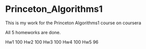 # Princeton_Algorithms1
This is my work for the Princeton Algorithms1 course on coursera

All 5 homeworks are done. 

Hw1  100
Hw2  100
Hw3  100
Hw4  100
Hw5   96
